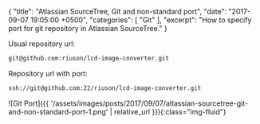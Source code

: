 {
  "title": "Atlassian SourceTree, Git and non-standard port",
  "date": "2017-09-07 19:05:00 +0500",
  "categories": [ "Git" ],
  "excerpt": "How to specify port for git repository in Atlassian SourceTree."
}

Usual repository url:
```bash
git@github.com:riuson/lcd-image-converter.git
```

Repository url with port:
```bash
ssh://git@github.com:22/riuson/lcd-image-converter.git
```

![Git Port]({{ '/assets/images/posts/2017/09/07/atlassian-sourcetree-git-and-non-standard-port-1.png' | relative_url }}){:class="img-fluid"}
